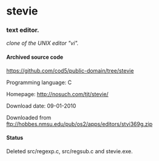 # stevie #

### text editor. ###

*clone of the UNIX editor "vi".*

#### Archived source code ####
https://github.com/cod5/public-domain/tree/stevie

Programming language: C

Homepage: http://nosuch.com/tjt/stevie/

Download date: 09-01-2010

Downloaded from ftp://hobbes.nmsu.edu/pub/os2/apps/editors/stvi369g.zip

#### Status ####
Deleted src/regexp.c, src/regsub.c and stevie.exe.

